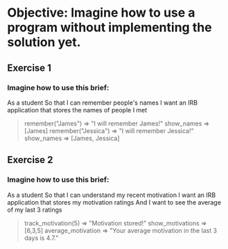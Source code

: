 # Objective: Imagine how to use a program without implementing the solution yet.

## Exercise 1
### Imagine how to use this brief:
As a student
So that I can remember people's names
I want an IRB application that stores the names of people I met

> remember("James")
=> "I will remember James!"
> show_names
=> [James]
> remember("Jessica")
=> "I will remember Jessica!"
> show_names
=> [James, Jessica]

## Exercise 2
### Imagine how to use this brief:
As a student
So that I can understand my recent motivation
I want an IRB application that stores my motivation ratings
And I want to see the average of my last 3 ratings
> track_motivation(5)
=> "Motivation stored!"
> show_motivations
=> [6,3,5]
> average_motivation
=> "Your average motivation in the last 3 days is 4.7."
